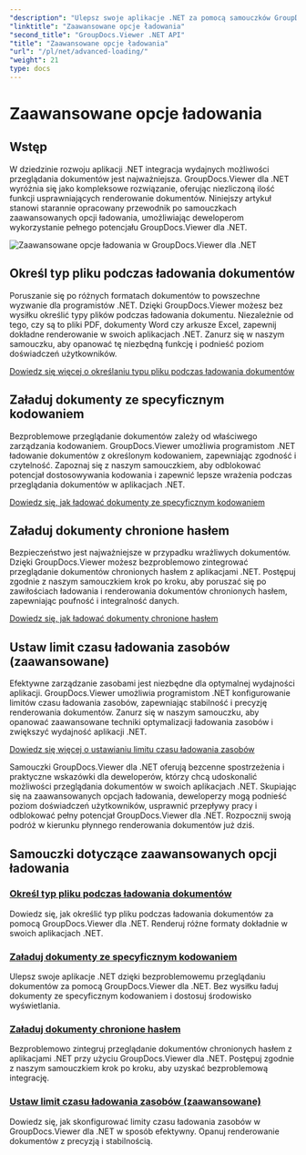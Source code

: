 ```yaml
---
"description": "Ulepsz swoje aplikacje .NET za pomocą samouczków GroupDocs.Viewer dla .NET. Naucz się określać typy plików, zarządzać kodowaniem, ładować dokumenty chronione hasłem i nie tylko."
"linktitle": "Zaawansowane opcje ładowania"
"second_title": "GroupDocs.Viewer .NET API"
"title": "Zaawansowane opcje ładowania"
"url": "/pl/net/advanced-loading/"
"weight": 21
type: docs
---
```

# Zaawansowane opcje ładowania

## Wstęp

W dziedzinie rozwoju aplikacji .NET integracja wydajnych możliwości przeglądania dokumentów jest najważniejsza. GroupDocs.Viewer dla .NET wyróżnia się jako kompleksowe rozwiązanie, oferując niezliczoną ilość funkcji usprawniających renderowanie dokumentów. Niniejszy artykuł stanowi starannie opracowany przewodnik po samouczkach zaawansowanych opcji ładowania, umożliwiając deweloperom wykorzystanie pełnego potencjału GroupDocs.Viewer dla .NET.

![Zaawansowane opcje ładowania w GroupDocs.Viewer dla .NET](/viewer/advanced-loading/image.png)
## Określ typ pliku podczas ładowania dokumentów
Poruszanie się po różnych formatach dokumentów to powszechne wyzwanie dla programistów .NET. Dzięki GroupDocs.Viewer możesz bez wysiłku określić typy plików podczas ładowania dokumentu. Niezależnie od tego, czy są to pliki PDF, dokumenty Word czy arkusze Excel, zapewnij dokładne renderowanie w swoich aplikacjach .NET. Zanurz się w naszym samouczku, aby opanować tę niezbędną funkcję i podnieść poziom doświadczeń użytkowników.

[Dowiedz się więcej o określaniu typu pliku podczas ładowania dokumentów](./specify-file-type/)

## Załaduj dokumenty ze specyficznym kodowaniem
Bezproblemowe przeglądanie dokumentów zależy od właściwego zarządzania kodowaniem. GroupDocs.Viewer umożliwia programistom .NET ładowanie dokumentów z określonym kodowaniem, zapewniając zgodność i czytelność. Zapoznaj się z naszym samouczkiem, aby odblokować potencjał dostosowywania kodowania i zapewnić lepsze wrażenia podczas przeglądania dokumentów w aplikacjach .NET.

[Dowiedz się, jak ładować dokumenty ze specyficznym kodowaniem](./load-documents-encoding/)

## Załaduj dokumenty chronione hasłem
Bezpieczeństwo jest najważniejsze w przypadku wrażliwych dokumentów. Dzięki GroupDocs.Viewer możesz bezproblemowo zintegrować przeglądanie dokumentów chronionych hasłem z aplikacjami .NET. Postępuj zgodnie z naszym samouczkiem krok po kroku, aby poruszać się po zawiłościach ładowania i renderowania dokumentów chronionych hasłem, zapewniając poufność i integralność danych.

[Dowiedz się, jak ładować dokumenty chronione hasłem](./load-password-protected-document/)

## Ustaw limit czasu ładowania zasobów (zaawansowane)
Efektywne zarządzanie zasobami jest niezbędne dla optymalnej wydajności aplikacji. GroupDocs.Viewer umożliwia programistom .NET konfigurowanie limitów czasu ładowania zasobów, zapewniając stabilność i precyzję renderowania dokumentów. Zanurz się w naszym samouczku, aby opanować zaawansowane techniki optymalizacji ładowania zasobów i zwiększyć wydajność aplikacji .NET.

[Dowiedz się więcej o ustawianiu limitu czasu ładowania zasobów](./set-resource-loading-timeout/)

Samouczki GroupDocs.Viewer dla .NET oferują bezcenne spostrzeżenia i praktyczne wskazówki dla deweloperów, którzy chcą udoskonalić możliwości przeglądania dokumentów w swoich aplikacjach .NET. Skupiając się na zaawansowanych opcjach ładowania, deweloperzy mogą podnieść poziom doświadczeń użytkowników, usprawnić przepływy pracy i odblokować pełny potencjał GroupDocs.Viewer dla .NET. Rozpocznij swoją podróż w kierunku płynnego renderowania dokumentów już dziś.
## Samouczki dotyczące zaawansowanych opcji ładowania
### [Określ typ pliku podczas ładowania dokumentów](./specify-file-type/)
Dowiedz się, jak określić typ pliku podczas ładowania dokumentów za pomocą GroupDocs.Viewer dla .NET. Renderuj różne formaty dokładnie w swoich aplikacjach .NET.
### [Załaduj dokumenty ze specyficznym kodowaniem](./load-documents-encoding/)
Ulepsz swoje aplikacje .NET dzięki bezproblemowemu przeglądaniu dokumentów za pomocą GroupDocs.Viewer dla .NET. Bez wysiłku ładuj dokumenty ze specyficznym kodowaniem i dostosuj środowisko wyświetlania.
### [Załaduj dokumenty chronione hasłem](./load-password-protected-document/)
Bezproblemowo zintegruj przeglądanie dokumentów chronionych hasłem z aplikacjami .NET przy użyciu GroupDocs.Viewer dla .NET. Postępuj zgodnie z naszym samouczkiem krok po kroku, aby uzyskać bezproblemową integrację.
### [Ustaw limit czasu ładowania zasobów (zaawansowane)](./set-resource-loading-timeout/)
Dowiedz się, jak skonfigurować limity czasu ładowania zasobów w GroupDocs.Viewer dla .NET w sposób efektywny. Opanuj renderowanie dokumentów z precyzją i stabilnością.